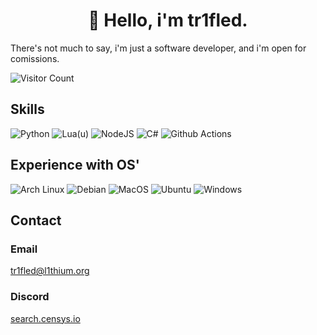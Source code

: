 <center><h1>👋 Hello, i'm tr1fled.</h1></center>
There's not much to say, i'm just a software developer, and i'm open for comissions.

![Visitor Count](https://profile-counter.glitch.me/tr1fled/count.svg)

## Skills
![Python](https://img.shields.io/badge/Python-3776AB?style=for-the-badge&logo=python&logoColor=white)
![Lua(u)](https://img.shields.io/badge/Lua-2C2D72?style=for-the-badge&logo=lua&logoColor=white)
![NodeJS](https://img.shields.io/badge/Node.js-43853D?style=for-the-badge&logo=node.js&logoColor=white)
![C#](https://img.shields.io/badge/C%23-239120?style=for-the-badge&logo=c-sharp&logoColor=white)
![Github Actions](https://img.shields.io/badge/GitHub_Actions-2088FF?style=for-the-badge&logo=github-actions&logoColor=white)

## Experience with OS'
![Arch Linux](https://img.shields.io/badge/Arch_Linux-1793D1?style=for-the-badge&logo=arch-linux&logoColor=white)
![Debian](https://img.shields.io/badge/Debian-A81D33?style=for-the-badge&logo=debian&logoColor=white)
![MacOS](https://img.shields.io/badge/mac%20os-000000?style=for-the-badge&logo=apple&logoColor=white)
![Ubuntu](https://img.shields.io/badge/Ubuntu-E95420?style=for-the-badge&logo=ubuntu&logoColor=white)
![Windows](https://img.shields.io/badge/Windows-0078D6?style=for-the-badge&logo=windows&logoColor=white)

## Contact
### Email
[tr1fled@l1thium.org](mailto:tr1fled@l1thium.org)

### Discord
[search.censys.io](https://amitermed.com/zqqmYg)
